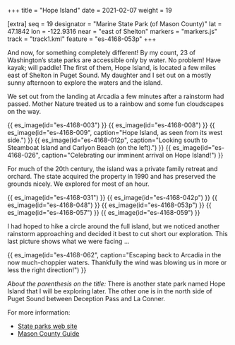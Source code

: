 +++
title = "Hope Island"
date = 2021-02-07
weight = 19

[extra]
seq = 19
designator = "Marine State Park (of Mason County)"
lat = 47.1842
lon = -122.9316
near = "east of Shelton"
markers = "markers.js"
track = "track1.kml"
feature = "es-4168-053p"
+++

And now, for something completely different! By my count, 23 of Washington’s state parks are accessible only by water. No problem! Have kayak; will paddle! The first of them, Hope Island, is located a few miles east of Shelton in Puget Sound. My daughter and I set out on a mostly sunny afternoon to explore the waters and the island.

<!-- more -->

We set out from the landing at Arcadia a few minutes after a rainstorm had passed. Mother Nature treated us to a rainbow and some fun cloudscapes on the way.

{{ es_image(id="es-4168-003") }}
{{ es_image(id="es-4168-008") }}
{{ es_image(id="es-4168-009", caption="Hope Island, as seen from its west side.") }}
{{ es_image(id="es-4168-012p", caption="Looking south to Steamboat Island and Carlyon Beach (on the left).") }}
{{ es_image(id="es-4168-026", caption="Celebrating our imminent arrival on Hope Island!") }}

For much of the 20th century, the island was a private family retreat and orchard. The state acquired the property in 1990 and has preserved the grounds nicely. We explored for most of an hour.

{{ es_image(id="es-4168-031") }}
{{ es_image(id="es-4168-042p") }}
{{ es_image(id="es-4168-048") }}
{{ es_image(id="es-4168-053p") }}
{{ es_image(id="es-4168-057") }}
{{ es_image(id="es-4168-059") }}

I had hoped to hike a circle around the full island, but we noticed another rainstorm approaching and decided it best to cut short our exploration. This last picture shows what we were facing …

{{ es_image(id="es-4168-062", caption="Escaping back to Arcadia in the now much-choppier waters. Thankfully the wind was blowing us in more or less the right direction!") }}

_About the parenthesis on the title:_ There is another state park named Hope Island that I will be exploring later. The other one is in the north side of Puget Sound between Deception Pass and La Conner.

For more information:

* [State parks web site](https://parks.state.wa.us/517/Hope-Island---Mason)
* [Mason County Guide](http://masoncountyguide.com/hope-island/)
